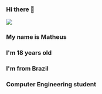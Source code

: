 ### Hi there 👋
<img src = "https://c.tenor.com/cRMzd2uQl40AAAAC/yuigahama-yui.gif">

### My name is Matheus
### I'm 18 years old
### I'm from Brazil

### Computer Engineering student

<!--
**Yatogami-Tohka1/Yatogami-Tohka1** is a ✨ _special_ ✨ repository because its `README.md` (this file) appears on your GitHub profile.

Here are some ideas to get you started:

- 🔭 I’m currently working on ...
- 🌱 I’m currently learning ...
- 👯 I’m looking to collaborate on ...
- 🤔 I’m looking for help with ...
- 💬 Ask me about ...
- 📫 How to reach me: ...
- 😄 Pronouns: ...
- ⚡ Fun fact: ...
-->
